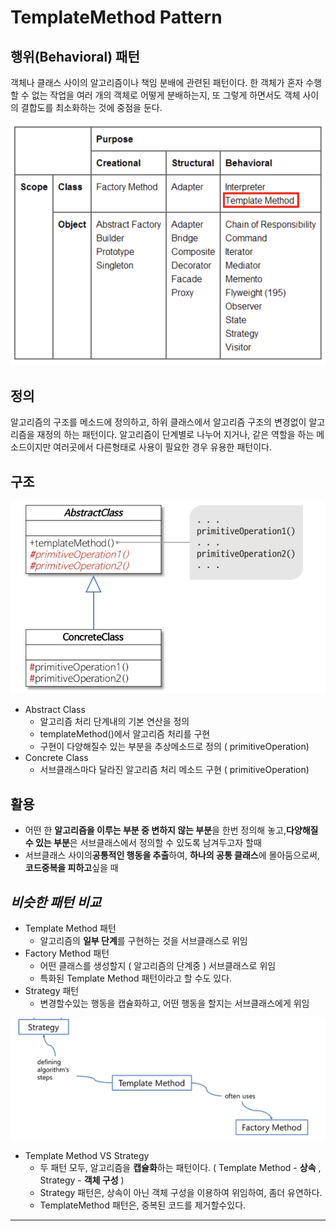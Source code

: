# TemplateMethod Pattern
## 행위(Behavioral) 패턴 
객체나 클래스 사이의 알고리즘이나 책임 분배에 관련된 패턴이다.
한 객체가 혼자 수행할 수 없는 작업을 여러 개의 객체로 어떻게 분배하는지, 
또 그렇게 하면서도 객체 사이의 결합도를 최소화하는 것에 중점을 둔다.

![](image/2F788663-D305-4A26-A322-125A7C7CC1A7.png)


## 정의
알고리즘의 구조를 메소드에 정의하고, 하위 클래스에서 알고리즘 구조의 변경없이 알고리즘을 재정의 하는 패턴이다. 알고리즘이 단계별로 나누어 지거나, 같은 역할을 하는 메소드이지만 여러곳에서 다른형태로 사용이 필요한 경우 유용한 패턴이다.

## 구조

![](image/Z5MrWQGEpMVF4hjp4u_5Fr9LGcWNrpYZKxg5OHaBrBJiTiACZZhF3Ro5mOFl-0_RqMpMNAppbnevQoL68L2Vgxl3_ei7z5zEEDuB2-H-agh4L0JL1VqrOMsWwqPyIo17IUDdEA_68as.png)

* Abstract Class
	* 알고리즘 처리 단계내의 기본 연산을 정의
	* templateMethod()에서 알고리즘 처리를 구현
	* 구현이 다양해질수 있는 부분을 추상메소드로 정의 ( primitiveOperation)
* Concrete Class
	* 서브클래스마다 달라진 알고리즘 처리 메소드 구현 ( primitiveOperation)

## 활용
* 어떤 한 **알고리즘을 이루는 부분 중 변하지 않는 부분**을 한번 정의해 놓고,**다양해질 수 있는 부분**은 서브클래스에서 정의할 수 있도록 남겨두고자 할때
* 서브클래스 사이의**공통적인 행동을 추출**하여, **하나의 공통 클래스**에 몰아둠으로써, **코드중복을 피하고**싶을 때


## *비슷한 패턴 비교*
* Template Method 패턴
	* 알고리즘의 **일부 단계**를 구현하는 것을 서브클래스로 위임
* Factory Method 패턴
	* 어떤 클래스를 생성할지 ( 알고리즘의 단계중 ) 서브클래스로 위임 
	* 특화된 Template Method 패턴이라고 할 수도 있다.
* Strategy 패턴
	* 변경할수있는 행동을 캡슐화하고, 어떤 행동을 할지는 서브클래스에게 위임

![](image/X-9JF7C56EcWcsaPuboFv9v7lIYdsM9tsfy7VjxlZ4vjxUwVPELGwvBpt0TatiCmmaTiI3IUyjeAIr5McojyBw-zcf9tfBeHCgGBFl1bqVAZkY7IKG3XHog4ePqi8Vz9Sgw8wBTsm1M.png)

* Template Method  VS Strategy
	* 두 패턴 모두, 알고리즘을 **캡슐화**하는 패턴이다. ( Template Method - **상속** , Strategy - **객체 구성** )
	* Strategy 패턴은, 상속이 아닌 객체 구성을 이용하여 위임하여, 좀더 유연하다.
	* TemplateMethod 패턴은, 중복된 코드를 제거할수있다.


- - - -

